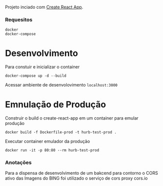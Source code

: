 Projeto inciado com [Create React App](https://github.com/facebookincubator/create-react-app).

### Requesitos

```
docker
docker-compose
```

# Desenvolvimento

Para constuir e inicializar o container

```
docker-compose up -d --build
```

Acessar ambiente de desenvolovimento `localhost:3000`

# Emnulação de Produção

Construir o build o create-react-app em um container para emular produção

```
docker build -f Dockerfile-prod -t hurb-test-prod .
```

Executar container emulador da produção

```
docker run -it -p 80:80 --rm hurb-test-prod
```

### Anotações

Para a dispensa de desenvolvimento de um bakcend para contorno o CORS ativo das Imagens do BING foi utilizado o serviço de cors proxy cors.io
